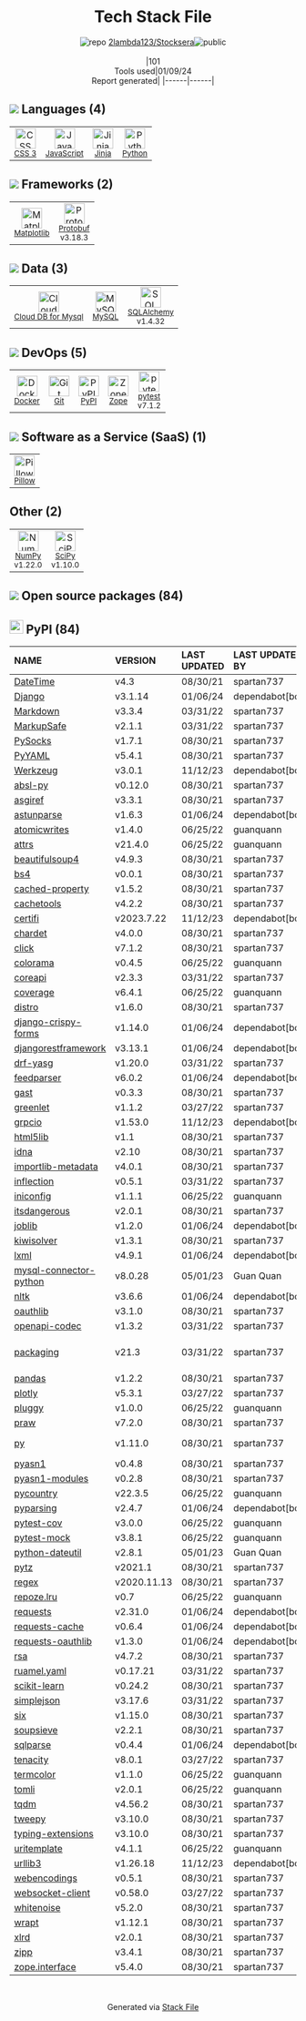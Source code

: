 <!--
&lt;--- Readme.md Snippet without images Start ---&gt;
## Tech Stack
2lambda123/Stocksera is built on the following main stack:

- [Python](https://www.python.org) – Languages
- [MySQL](http://www.mysql.com) – Databases
- [JavaScript](https://developer.mozilla.org/en-US/docs/Web/JavaScript) – Languages
- [SQLAlchemy](http://www.sqlalchemy.org/) – Object Relational Mapper (ORM)
- [NumPy](http://www.numpy.org/) – Data Science Tools
- [Jinja](https://palletsprojects.com/p/jinja/) – Templating Languages & Extensions
- [Pillow](https://python-pillow.github.io/) – Image Processing and Management
- [Matplotlib](http://matplotlib.org) – Charting Libraries
- [SciPy](http://www.scipy.org) – Data Science Tools
- [Protobuf](https://developers.google.com/protocol-buffers/) – Serialization Frameworks
- [pytest](http://pytest.org/latest/) – Testing Frameworks
- [Zope](https://www.zope.org) – Web Servers
- [Cloud DB for Mysql](https://www.ncloud.com/product/database/cloudDbMysql) – SQL Database as a Service
- [Docker](https://www.docker.com/) – Virtual Machine Platforms & Containers

Full tech stack [here](/techstack.md)

&lt;--- Readme.md Snippet without images End ---&gt;

&lt;--- Readme.md Snippet with images Start ---&gt;
## Tech Stack
2lambda123/Stocksera is built on the following main stack:

- <img width='25' height='25' src='https://img.stackshare.io/service/993/pUBY5pVj.png' alt='Python'/> [Python](https://www.python.org) – Languages
- <img width='25' height='25' src='https://img.stackshare.io/service/1025/logo-mysql-170x170.png' alt='MySQL'/> [MySQL](http://www.mysql.com) – Databases
- <img width='25' height='25' src='https://img.stackshare.io/service/1209/javascript.jpeg' alt='JavaScript'/> [JavaScript](https://developer.mozilla.org/en-US/docs/Web/JavaScript) – Languages
- <img width='25' height='25' src='https://img.stackshare.io/service/1839/q5uAkmy7.png' alt='SQLAlchemy'/> [SQLAlchemy](http://www.sqlalchemy.org/) – Object Relational Mapper (ORM)
- <img width='25' height='25' src='https://img.stackshare.io/service/2179/default_332f874a2edb2686f578aa6389313efcea1eec41.png' alt='NumPy'/> [NumPy](http://www.numpy.org/) – Data Science Tools
- <img width='25' height='25' src='https://img.stackshare.io/service/2303/New_Project__20_.png' alt='Jinja'/> [Jinja](https://palletsprojects.com/p/jinja/) – Templating Languages & Extensions
- <img width='25' height='25' src='https://img.stackshare.io/service/2375/default_1f67b0ca7416a9f52beb655f90b5602d5ef74b75.jpg' alt='Pillow'/> [Pillow](https://python-pillow.github.io/) – Image Processing and Management
- <img width='25' height='25' src='https://img.stackshare.io/service/2993/2DZC4KaA_400x400.jpg' alt='Matplotlib'/> [Matplotlib](http://matplotlib.org) – Charting Libraries
- <img width='25' height='25' src='https://img.stackshare.io/service/3303/scipyshiny_small.png' alt='SciPy'/> [SciPy](http://www.scipy.org) – Data Science Tools
- <img width='25' height='25' src='https://img.stackshare.io/service/4393/ma2jqJKH_400x400.png' alt='Protobuf'/> [Protobuf](https://developers.google.com/protocol-buffers/) – Serialization Frameworks
- <img width='25' height='25' src='https://img.stackshare.io/service/4586/Lu99Qe0Z_400x400.png' alt='pytest'/> [pytest](http://pytest.org/latest/) – Testing Frameworks
- <img width='25' height='25' src='https://img.stackshare.io/service/6969/zopeHIres_400x400.jpg' alt='Zope'/> [Zope](https://www.zope.org) – Web Servers
- <img width='25' height='25' src='https://img.stackshare.io/service/21275/default_078eb0ae2b56280a937ed073a3ba4332291f9ba8.png' alt='Cloud DB for Mysql'/> [Cloud DB for Mysql](https://www.ncloud.com/product/database/cloudDbMysql) – SQL Database as a Service
- <img width='25' height='25' src='https://img.stackshare.io/service/586/n4u37v9t_400x400.png' alt='Docker'/> [Docker](https://www.docker.com/) – Virtual Machine Platforms & Containers

Full tech stack [here](/techstack.md)

&lt;--- Readme.md Snippet with images End ---&gt;
-->
<div align="center">

# Tech Stack File
![](https://img.stackshare.io/repo.svg "repo") [2lambda123/Stocksera](https://github.com/2lambda123/Stocksera)![](https://img.stackshare.io/public_badge.svg "public")
<br/><br/>
|101<br/>Tools used|01/09/24 <br/>Report generated|
|------|------|
</div>

## <img src='https://img.stackshare.io/languages.svg'/> Languages (4)
<table><tr>
  <td align='center'>
  <img width='36' height='36' src='https://img.stackshare.io/service/6727/css.png' alt='CSS 3'>
  <br>
  <sub><a href="https://developer.mozilla.org/en-US/docs/Web/CSS/CSS3">CSS 3</a></sub>
  <br>
  <sub></sub>
</td>

<td align='center'>
  <img width='36' height='36' src='https://img.stackshare.io/service/1209/javascript.jpeg' alt='JavaScript'>
  <br>
  <sub><a href="https://developer.mozilla.org/en-US/docs/Web/JavaScript">JavaScript</a></sub>
  <br>
  <sub></sub>
</td>

<td align='center'>
  <img width='36' height='36' src='https://img.stackshare.io/service/2303/New_Project__20_.png' alt='Jinja'>
  <br>
  <sub><a href="https://palletsprojects.com/p/jinja/">Jinja</a></sub>
  <br>
  <sub></sub>
</td>

<td align='center'>
  <img width='36' height='36' src='https://img.stackshare.io/service/993/pUBY5pVj.png' alt='Python'>
  <br>
  <sub><a href="https://www.python.org">Python</a></sub>
  <br>
  <sub></sub>
</td>

</tr>
</table>

## <img src='https://img.stackshare.io/frameworks.svg'/> Frameworks (2)
<table><tr>
  <td align='center'>
  <img width='36' height='36' src='https://img.stackshare.io/service/2993/2DZC4KaA_400x400.jpg' alt='Matplotlib'>
  <br>
  <sub><a href="http://matplotlib.org">Matplotlib</a></sub>
  <br>
  <sub></sub>
</td>

<td align='center'>
  <img width='36' height='36' src='https://img.stackshare.io/service/4393/ma2jqJKH_400x400.png' alt='Protobuf'>
  <br>
  <sub><a href="https://developers.google.com/protocol-buffers/">Protobuf</a></sub>
  <br>
  <sub>v3.18.3</sub>
</td>

</tr>
</table>

## <img src='https://img.stackshare.io/databases.svg'/> Data (3)
<table><tr>
  <td align='center'>
  <img width='36' height='36' src='https://img.stackshare.io/service/21275/default_078eb0ae2b56280a937ed073a3ba4332291f9ba8.png' alt='Cloud DB for Mysql'>
  <br>
  <sub><a href="https://www.ncloud.com/product/database/cloudDbMysql">Cloud DB for Mysql</a></sub>
  <br>
  <sub></sub>
</td>

<td align='center'>
  <img width='36' height='36' src='https://img.stackshare.io/service/1025/logo-mysql-170x170.png' alt='MySQL'>
  <br>
  <sub><a href="http://www.mysql.com">MySQL</a></sub>
  <br>
  <sub></sub>
</td>

<td align='center'>
  <img width='36' height='36' src='https://img.stackshare.io/service/1839/q5uAkmy7.png' alt='SQLAlchemy'>
  <br>
  <sub><a href="http://www.sqlalchemy.org/">SQLAlchemy</a></sub>
  <br>
  <sub>v1.4.32</sub>
</td>

</tr>
</table>

## <img src='https://img.stackshare.io/devops.svg'/> DevOps (5)
<table><tr>
  <td align='center'>
  <img width='36' height='36' src='https://img.stackshare.io/service/586/n4u37v9t_400x400.png' alt='Docker'>
  <br>
  <sub><a href="https://www.docker.com/">Docker</a></sub>
  <br>
  <sub></sub>
</td>

<td align='center'>
  <img width='36' height='36' src='https://img.stackshare.io/service/1046/git.png' alt='Git'>
  <br>
  <sub><a href="http://git-scm.com/">Git</a></sub>
  <br>
  <sub></sub>
</td>

<td align='center'>
  <img width='36' height='36' src='https://img.stackshare.io/service/12572/-RIWgodF_400x400.jpg' alt='PyPI'>
  <br>
  <sub><a href="https://pypi.org/">PyPI</a></sub>
  <br>
  <sub></sub>
</td>

<td align='center'>
  <img width='36' height='36' src='https://img.stackshare.io/service/6969/zopeHIres_400x400.jpg' alt='Zope'>
  <br>
  <sub><a href="https://www.zope.org">Zope</a></sub>
  <br>
  <sub></sub>
</td>

<td align='center'>
  <img width='36' height='36' src='https://img.stackshare.io/service/4586/Lu99Qe0Z_400x400.png' alt='pytest'>
  <br>
  <sub><a href="http://pytest.org/latest/">pytest</a></sub>
  <br>
  <sub>v7.1.2</sub>
</td>

</tr>
</table>

## <img src='https://img.stackshare.io/saas.svg'/> Software as a Service (SaaS) (1)
<table><tr>
  <td align='center'>
  <img width='36' height='36' src='https://img.stackshare.io/service/2375/default_1f67b0ca7416a9f52beb655f90b5602d5ef74b75.jpg' alt='Pillow'>
  <br>
  <sub><a href="https://python-pillow.github.io/">Pillow</a></sub>
  <br>
  <sub></sub>
</td>

</tr>
</table>

## Other (2)
<table><tr>
  <td align='center'>
  <img width='36' height='36' src='https://img.stackshare.io/service/2179/default_332f874a2edb2686f578aa6389313efcea1eec41.png' alt='NumPy'>
  <br>
  <sub><a href="http://www.numpy.org/">NumPy</a></sub>
  <br>
  <sub>v1.22.0</sub>
</td>

<td align='center'>
  <img width='36' height='36' src='https://img.stackshare.io/service/3303/scipyshiny_small.png' alt='SciPy'>
  <br>
  <sub><a href="http://www.scipy.org">SciPy</a></sub>
  <br>
  <sub>v1.10.0</sub>
</td>

</tr>
</table>


## <img src='https://img.stackshare.io/group.svg' /> Open source packages (84)</h2>

## <img width='24' height='24' src='https://img.stackshare.io/service/12572/-RIWgodF_400x400.jpg'/> PyPI (84)

|NAME|VERSION|LAST UPDATED|LAST UPDATED BY|LICENSE|VULNERABILITIES|
|:------|:------|:------|:------|:------|:------|
|[DateTime](https://pypi.org/project/DateTime)|v4.3|08/30/21|spartan737 |ZPL-2.1|N/A|
|[Django](https://pypi.org/project/Django)|v3.1.14|01/06/24|dependabot[bot] |BSD-3-Clause|N/A|
|[Markdown](https://pypi.org/project/Markdown)|v3.3.4|03/31/22|spartan737 |BSD-3-Clause|N/A|
|[MarkupSafe](https://pypi.org/project/MarkupSafe)|v2.1.1|03/31/22|spartan737 |BSD-3-Clause|N/A|
|[PySocks](https://pypi.org/project/PySocks)|v1.7.1|08/30/21|spartan737 |BSD-3-Clause|N/A|
|[PyYAML](https://pypi.org/project/PyYAML)|v5.4.1|08/30/21|spartan737 |MIT|N/A|
|[Werkzeug](https://pypi.org/project/Werkzeug)|v3.0.1|11/12/23|dependabot[bot] |BSD-3-Clause|N/A|
|[absl-py](https://pypi.org/project/absl-py)|v0.12.0|08/30/21|spartan737 |Apache-2.0|N/A|
|[asgiref](https://pypi.org/project/asgiref)|v3.3.1|08/30/21|spartan737 |BSD-3-Clause|N/A|
|[astunparse](https://pypi.org/project/astunparse)|v1.6.3|01/06/24|dependabot[bot] |BSD-3-Clause|N/A|
|[atomicwrites](https://pypi.org/project/atomicwrites)|v1.4.0|06/25/22|guanquann |MIT|N/A|
|[attrs](https://pypi.org/project/attrs)|v21.4.0|06/25/22|guanquann |MIT|N/A|
|[beautifulsoup4](https://pypi.org/project/beautifulsoup4)|v4.9.3|08/30/21|spartan737 |MIT|N/A|
|[bs4](https://pypi.org/project/bs4)|v0.0.1|08/30/21|spartan737 |MIT|N/A|
|[cached-property](https://pypi.org/project/cached-property)|v1.5.2|08/30/21|spartan737 |BSD-3-Clause|N/A|
|[cachetools](https://pypi.org/project/cachetools)|v4.2.2|08/30/21|spartan737 |MIT|N/A|
|[certifi](https://pypi.org/project/certifi)|v2023.7.22|11/12/23|dependabot[bot] |MPL-2.0|N/A|
|[chardet](https://pypi.org/project/chardet)|v4.0.0|08/30/21|spartan737 |LGPL-2.1|N/A|
|[click](https://pypi.org/project/click)|v7.1.2|08/30/21|spartan737 |BSD-3-Clause|N/A|
|[colorama](https://pypi.org/project/colorama)|v0.4.5|06/25/22|guanquann |BSD-3-Clause|N/A|
|[coreapi](https://pypi.org/project/coreapi)|v2.3.3|03/31/22|spartan737 |BSD-3-Clause|N/A|
|[coverage](https://pypi.org/project/coverage)|v6.4.1|06/25/22|guanquann |Apache-2.0|N/A|
|[distro](https://pypi.org/project/distro)|v1.6.0|08/30/21|spartan737 |Apache-2.0|N/A|
|[django-crispy-forms](https://pypi.org/project/django-crispy-forms)|v1.14.0|01/06/24|dependabot[bot] |MIT|N/A|
|[djangorestframework](https://pypi.org/project/djangorestframework)|v3.13.1|01/06/24|dependabot[bot] |BSD-3-Clause|N/A|
|[drf-yasg](https://pypi.org/project/drf-yasg)|v1.20.0|03/31/22|spartan737 |BSD-3-Clause|N/A|
|[feedparser](https://pypi.org/project/feedparser)|v6.0.2|01/06/24|dependabot[bot] |Other|N/A|
|[gast](https://pypi.org/project/gast)|v0.3.3|08/30/21|spartan737 |BSD-3-Clause|N/A|
|[greenlet](https://pypi.org/project/greenlet)|v1.1.2|03/27/22|spartan737 |MIT|N/A|
|[grpcio](https://pypi.org/project/grpcio)|v1.53.0|11/12/23|dependabot[bot] |Apache-2.0|N/A|
|[html5lib](https://pypi.org/project/html5lib)|v1.1|08/30/21|spartan737 |MIT|N/A|
|[idna](https://pypi.org/project/idna)|v2.10|08/30/21|spartan737 |BSD-3-Clause|N/A|
|[importlib-metadata](https://pypi.org/project/importlib-metadata)|v4.0.1|08/30/21|spartan737 |Apache-2.0|N/A|
|[inflection](https://pypi.org/project/inflection)|v0.5.1|03/31/22|spartan737 |MIT|N/A|
|[iniconfig](https://pypi.org/project/iniconfig)|v1.1.1|06/25/22|guanquann |N/A|N/A|
|[itsdangerous](https://pypi.org/project/itsdangerous)|v2.0.1|08/30/21|spartan737 |BSD-3-Clause|N/A|
|[joblib](https://pypi.org/project/joblib)|v1.2.0|01/06/24|dependabot[bot] |BSD-3-Clause|N/A|
|[kiwisolver](https://pypi.org/project/kiwisolver)|v1.3.1|08/30/21|spartan737 |Other|N/A|
|[lxml](https://pypi.org/project/lxml)|v4.9.1|01/06/24|dependabot[bot] |BSD-3-Clause|N/A|
|[mysql-connector-python](https://pypi.org/project/mysql-connector-python)|v8.0.28|05/01/23|Guan Quan |GPL-2.0-with-font-exception|N/A|
|[nltk](https://pypi.org/project/nltk)|v3.6.6|01/06/24|dependabot[bot] |Apache-2.0|N/A|
|[oauthlib](https://pypi.org/project/oauthlib)|v3.1.0|08/30/21|spartan737 |BSD-3-Clause|N/A|
|[openapi-codec](https://pypi.org/project/openapi-codec)|v1.3.2|03/31/22|spartan737 |BSD-3-Clause|N/A|
|[packaging](https://pypi.org/project/packaging)|v21.3|03/31/22|spartan737 |BSD-3-Clause,Apache-2.0|N/A|
|[pandas](https://pypi.org/project/pandas)|v1.2.2|08/30/21|spartan737 |BSD-3-Clause|N/A|
|[plotly](https://pypi.org/project/plotly)|v5.3.1|03/27/22|spartan737 |MIT|N/A|
|[pluggy](https://pypi.org/project/pluggy)|v1.0.0|06/25/22|guanquann |MIT|N/A|
|[praw](https://pypi.org/project/praw)|v7.2.0|08/30/21|spartan737 |BSD-2-Clause|N/A|
|[py](https://pypi.org/project/py)|v1.11.0|08/30/21|spartan737 |MIT|[CVE-2022-42969](https://github.com/advisories/GHSA-w596-4wvx-j9j6) (High)|
|[pyasn1](https://pypi.org/project/pyasn1)|v0.4.8|08/30/21|spartan737 |BSD-2-Clause|N/A|
|[pyasn1-modules](https://pypi.org/project/pyasn1-modules)|v0.2.8|08/30/21|spartan737 |BSD-2-Clause|N/A|
|[pycountry](https://pypi.org/project/pycountry)|v22.3.5|06/25/22|guanquann |LGPL-2.1|N/A|
|[pyparsing](https://pypi.org/project/pyparsing)|v2.4.7|01/06/24|dependabot[bot] |MIT|N/A|
|[pytest-cov](https://pypi.org/project/pytest-cov)|v3.0.0|06/25/22|guanquann |MIT|N/A|
|[pytest-mock](https://pypi.org/project/pytest-mock)|v3.8.1|06/25/22|guanquann |MIT|N/A|
|[python-dateutil](https://pypi.org/project/python-dateutil)|v2.8.1|05/01/23|Guan Quan |NRL|N/A|
|[pytz](https://pypi.org/project/pytz)|v2021.1|08/30/21|spartan737 |MIT|N/A|
|[regex](https://pypi.org/project/regex)|v2020.11.13|08/30/21|spartan737 |Python-2.0|N/A|
|[repoze.lru](https://pypi.org/project/repoze.lru)|v0.7|06/25/22|guanquann |Other|N/A|
|[requests](https://pypi.org/project/requests)|v2.31.0|01/06/24|dependabot[bot] |Apache-2.0|N/A|
|[requests-cache](https://pypi.org/project/requests-cache)|v0.6.4|01/06/24|dependabot[bot] |BSD-2-Clause|N/A|
|[requests-oauthlib](https://pypi.org/project/requests-oauthlib)|v1.3.0|01/06/24|dependabot[bot] |ISC|N/A|
|[rsa](https://pypi.org/project/rsa)|v4.7.2|08/30/21|spartan737 |Apache-2.0|N/A|
|[ruamel.yaml](https://pypi.org/project/ruamel.yaml)|v0.17.21|03/31/22|spartan737 |MIT|N/A|
|[scikit-learn](https://pypi.org/project/scikit-learn)|v0.24.2|08/30/21|spartan737 |BSD-3-Clause|N/A|
|[simplejson](https://pypi.org/project/simplejson)|v3.17.6|03/31/22|spartan737 |MIT|N/A|
|[six](https://pypi.org/project/six)|v1.15.0|08/30/21|spartan737 |MIT|N/A|
|[soupsieve](https://pypi.org/project/soupsieve)|v2.2.1|08/30/21|spartan737 |MIT|N/A|
|[sqlparse](https://pypi.org/project/sqlparse)|v0.4.4|01/06/24|dependabot[bot] |BSD-3-Clause|N/A|
|[tenacity](https://pypi.org/project/tenacity)|v8.0.1|03/27/22|spartan737 |Apache-2.0|N/A|
|[termcolor](https://pypi.org/project/termcolor)|v1.1.0|06/25/22|guanquann |MIT|N/A|
|[tomli](https://pypi.org/project/tomli)|v2.0.1|06/25/22|guanquann |N/A|N/A|
|[tqdm](https://pypi.org/project/tqdm)|v4.56.2|08/30/21|spartan737 |MPL-2.0,MIT|N/A|
|[tweepy](https://pypi.org/project/tweepy)|v3.10.0|08/30/21|spartan737 |MIT|N/A|
|[typing-extensions](https://pypi.org/project/typing-extensions)|v3.10.0|08/30/21|spartan737 |Python-2.0|N/A|
|[uritemplate](https://pypi.org/project/uritemplate)|v4.1.1|06/25/22|guanquann |Apache-2.0|N/A|
|[urllib3](https://pypi.org/project/urllib3)|v1.26.18|11/12/23|dependabot[bot] |MIT|N/A|
|[webencodings](https://pypi.org/project/webencodings)|v0.5.1|08/30/21|spartan737 |BSD-3-Clause|N/A|
|[websocket-client](https://pypi.org/project/websocket-client)|v0.58.0|03/27/22|spartan737 |Apache-2.0|N/A|
|[whitenoise](https://pypi.org/project/whitenoise)|v5.2.0|08/30/21|spartan737 |MIT|N/A|
|[wrapt](https://pypi.org/project/wrapt)|v1.12.1|08/30/21|spartan737 |BSD-2-Clause|N/A|
|[xlrd](https://pypi.org/project/xlrd)|v2.0.1|08/30/21|spartan737 |BSD-3-Clause|N/A|
|[zipp](https://pypi.org/project/zipp)|v3.4.1|08/30/21|spartan737 |MIT|N/A|
|[zope.interface](https://pypi.org/project/zope.interface)|v5.4.0|08/30/21|spartan737 |ZPL-2.1|N/A|

<br/>
<div align='center'>

Generated via [Stack File](https://github.com/marketplace/stack-file)
